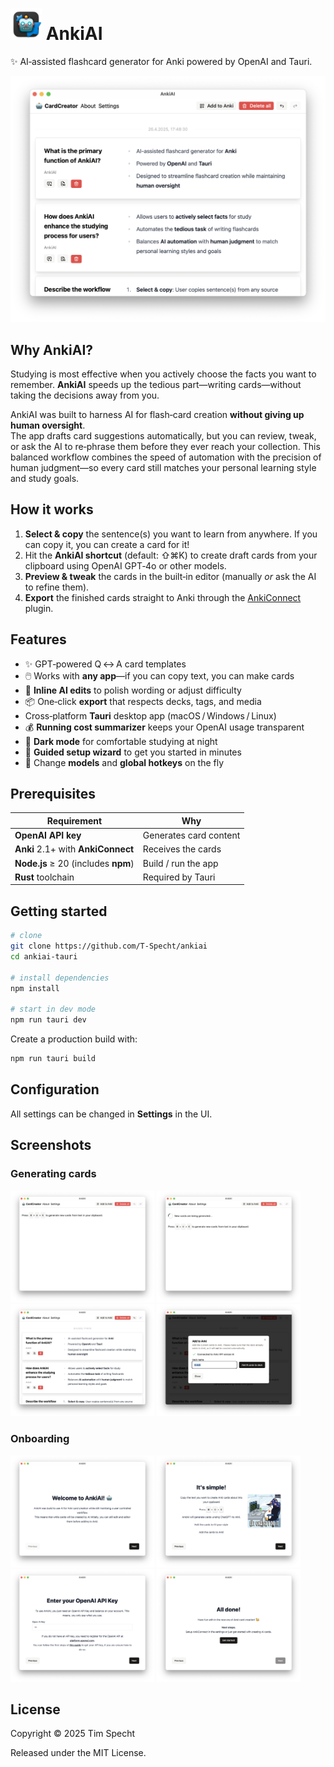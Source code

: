# <img src="./app-icon.png" width="50"> AnkiAI

✨ AI‑assisted flashcard generator for Anki powered by OpenAI and Tauri.

<p>
  <img src="./screenshots/cards.png" alt="AnkiAI home window" width="800">
</p>

## Why AnkiAI?

Studying is most effective when you actively choose the facts you want to remember. **AnkiAI** speeds up the tedious part—writing cards—without taking the decisions away from you.

AnkiAI was built to harness AI for flash‑card creation **without giving up human oversight**.  
The app drafts card suggestions automatically, but you can review, tweak, or ask the AI to
re‑phrase them before they ever reach your collection. This balanced workflow combines the
speed of automation with the precision of human judgment—so every card still matches your
personal learning style and study goals.

## How it works

1. **Select & copy** the sentence(s) you want to learn from anywhere. If you can copy it, you can create a card for it!
2. Hit the **AnkiAI shortcut** (default: ⇧⌘K) to create draft cards from your clipboard using OpenAI GPT‑4o or other models.
3. **Preview & tweak** the cards in the built‑in editor (manually _or_ ask the AI to refine them).
4. **Export** the finished cards straight to Anki through the [AnkiConnect](https://ankiweb.net/shared/info/2055492159) plugin.

## Features

- ✨ GPT‑powered Q ↔ A card templates
- 🖱️ Works with **any app**—if you can copy text, you can make cards
- 🔁 **Inline AI edits** to polish wording or adjust difficulty
- 📦 One‑click **export** that respects decks, tags, and media
- Cross‑platform **Tauri** desktop app (macOS / Windows / Linux)
- 💰 **Running cost summarizer** keeps your OpenAI usage transparent
- 🌙 **Dark mode** for comfortable studying at night
- 🧭 **Guided setup wizard** to get you started in minutes
- 🔧 Change **models** and **global hotkeys** on the fly

## Prerequisites

| Requirement                         | Why                    |
| ----------------------------------- | ---------------------- |
| **OpenAI API key**                  | Generates card content |
| **Anki** 2.1+ with **AnkiConnect**  | Receives the cards     |
| **Node.js** ≥ 20 (includes **npm**) | Build / run the app    |
| **Rust** toolchain                  | Required by Tauri      |

## Getting started

```bash
# clone
git clone https://github.com/T-Specht/ankiai
cd ankiai-tauri

# install dependencies
npm install

# start in dev mode
npm run tauri dev
```

Create a production build with:

```bash
npm run tauri build
```

## Configuration

All settings can be changed in **Settings** in the UI.

## Screenshots

### Generating cards

<p>
  <img src="./screenshots/home.png"    width="230">
  <img src="./screenshots/generating.png"    width="230">
  <img src="./screenshots/cards.png"         width="230">
  <img src="./screenshots/add to anki.png"   width="230">
  
</p>

### Onboarding

<p>
    <img src="./screenshots/onboarding1.png"   width="230">
  <img src="./screenshots/onboarding2.png"   width="230">
  <img src="./screenshots/onboarding3.png"   width="230">
  <img src="./screenshots/onboarding4.png"   width="230">
</p>

## License

Copyright © 2025 Tim Specht

Released under the MIT License.
